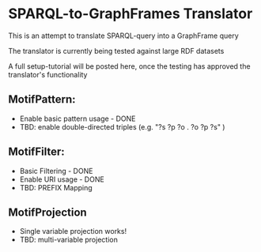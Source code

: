 # SPARQL-to-GraphFrames Translator
This is an attempt to translate SPARQL-query into a GraphFrame query

The translator is currently being tested against large RDF datasets

A full setup-tutorial will be posted here, once the testing has approved the translator's functionality

MotifPattern:
---
* Enable basic pattern usage - DONE
* TBD: enable double-directed triples (e.g. "?s ?p ?o . ?o ?p ?s" )

MotifFilter:
---
* Basic Filtering - DONE
* Enable URI usage - DONE
* TBD: PREFIX Mapping 

MotifProjection 
---
* Single variable projection works!
* TBD: multi-variable projection
